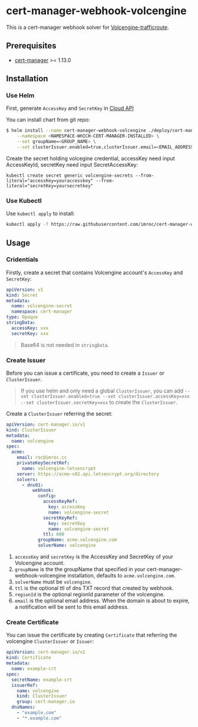 # cert-manager-webhook-volcengine

This is a cert-manager webhook solver for [Volcengine-trafficroute](https://www.volcengine.com/product/trafficroute).

## Prerequisites

* [cert-manager](https://github.com/cert-manager/cert-manager) >= 1.13.0

## Installation

### Use Helm

First, generate `AccessKey` and `SecretKey` in [Cloud API](https://console.volcengine.com/iam/keymanage/)

You can install chart from git repo:

```bash
$ helm install --name cert-manager-webhook-volcengine ./deploy/cert-manager-webhook-volcengine \
    --namespace <NAMESPACE-WHICH-CERT-MANAGER-INSTALLED> \
    --set groupName=<GROUP_NAME> \
    --set clusterIssuer.enabled=true,clusterIssuer.email=<EMAIL_ADDRESS>
```

Create the secret holding volcegine credential, accessKey need input AccessKeyId, secretKey need input SecretAccessKey:
```
kubectl create secret generic volcengine-secrets --from-literal="accessKey=youraccesskey" --from-literal="secretKey=yoursecretkey"
```

### Use Kubectl

Use `kubectl apply` to install:

```bash
kubectl apply -f https://raw.githubusercontent.com/imroc/cert-manager-webhook-volcengine/master/bundle.yaml
```

## Usage

### Cridentials

Firstly, create a secret that contains Volcengine account's `AccessKey` and `SecretKey`:

```yaml
apiVersion: v1
kind: Secret
metadata:
  name: volcengine-secret
  namespace: cert-manager
type: Opaque
stringData:
  accessKey: xxx
  secretKey: xxx
```

> Base64 is not needed in `stringData`.

### Create Issuer

Before you can issue a certificate, you need to create a `Issuer` or `ClusterIssuer`.

> If you use helm and only need a global `ClusterIssuer`, you can add `--set clusterIssuer.enabled=true --set clusterIssuer.accessKey=xxx --set clusterIssuer.secretKey=xxx` to create the `ClusterIssuer`.

Create a `ClusterIssuer` referring the secret:

```yaml
apiVersion: cert-manager.io/v1
kind: ClusterIssuer
metadata:
  name: volcengine
spec:
  acme:
    email: roc@imroc.cc
    privateKeySecretRef:
      name: volcengine-letsencrypt
    server: https://acme-v02.api.letsencrypt.org/directory
    solvers:
      - dns01:
          webhook:
            config:
              accessKeyRef:
                key: accessKey
                name: volcengine-secret
              secretKeyRef:
                key: secretKey
                name: volcengine-secret
              ttl: 600
            groupName: acme.volcengine.com
            solverName: volcengine
```

1. `accessKey` and `secretKey` is the AccessKey and SecretKey of your Volcengine account.
2. `groupName` is the the groupName that specified in your cert-manager-webhook-volcengine installation, defaults to `acme.volcengine.com`.
3. `solverName` must be `volcengine`.
4. `ttl` is the optional ttl of dns TXT record that created by webhook.
5. `regionId` is the optional regionId parameter of the volcengine.
6. `email` is the optional email address. When the domain is about to expire, a notification will be sent to this email address.

### Create Certificate

You can issue the certificate by creating `Certificate` that referring the volcengine `ClusterIssuer` or `Issuer`:

```yaml
apiVersion: cert-manager.io/v1
kind: Certificate
metadata:
  name: example-crt
spec:
  secretName: example-crt
  issuerRef:
    name: volcengine
    kind: ClusterIssuer
    group: cert-manager.io
  dnsNames:
    - "example.com"
    - "*.example.com"
```
